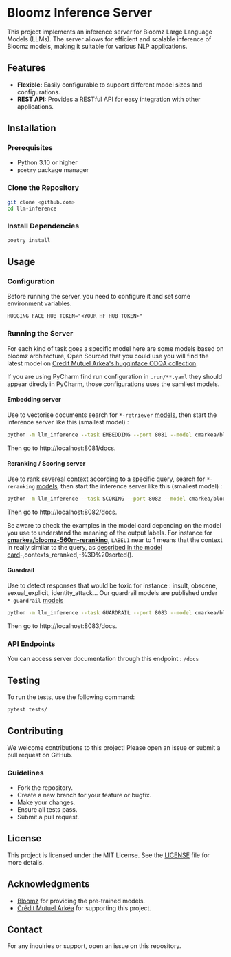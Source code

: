 # Bloomz Inference Server

This project implements an inference server for Bloomz Large Language Models (LLMs). The server allows for efficient and scalable inference of Bloomz models, making it suitable for various NLP applications.

## Features

- **Flexible:** Easily configurable to support different model sizes and configurations.
- **REST API:** Provides a RESTful API for easy integration with other applications.

## Installation

### Prerequisites

- Python 3.10 or higher
- `poetry` package manager

### Clone the Repository

```bash
git clone <github.com>
cd llm-inference
```

### Install Dependencies

```bash
poetry install
```

## Usage

### Configuration

Before running the server, you need to configure it and set some environment variables.

```shell
HUGGING_FACE_HUB_TOKEN="<YOUR HF HUB TOKEN>"
```

### Running the Server

For each kind of task goes a specific model here are some models based on bloomz architecture, Open Sourced that you
could use you will find the latest model on [Credit Mutuel Arkea's hugginface ODQA collection](https://huggingface.co/collections/cmarkea/odqa-65f56ecd2b3e8e993a9982d6).

If you are using PyCharm find run configuration in `.run/**.yaml` they should appear direcly in PyCharm, those configurations uses the samllest models.

#### Embedding server
Use to vectorise documents search for `*-retriever` [models](https://huggingface.co/collections/cmarkea/odqa-65f56ecd2b3e8e993a9982d6), then start the inference server like this (smallest model) :
```bash
python -m llm_inference --task EMBEDDING --port 8081 --model cmarkea/bloomz-560m-retriever-v2
```

Then go to http://localhost:8081/docs.

#### Reranking / Scoring server
Use to rank severeal context according to a specific query, search for `*-reranking` [models](https://huggingface.co/collections/cmarkea/odqa-65f56ecd2b3e8e993a9982d6), then start the inference server like this (smallest model) :
```bash
python -m llm_inference --task SCORING --port 8082 --model cmarkea/bloomz-560m-reranking
```

Then go to http://localhost:8082/docs.

Be aware to check the examples in the model card depending on the model you use to understand the meaning of the output labels.
For instance for [**cmarkea/bloomz-560m-reranking**](https://huggingface.co/cmarkea/bloomz-560m-reranking), `LABEL1`
near to 1 means that the context in really similar to the query, as [described in the model card](https://huggingface.co/cmarkea/bloomz-560m-reranking#:~:text=context%20in%20contexts%0A%20%20%20%20%5D%0A)-,contexts_reranked,-%3D%20sorted().

#### Guardrail

Use to detect responses that would be toxic for instance : insult, obscene, sexual_explicit, identity_attack...
Our guardrail models are published under  `*-guardrail` [models](https://huggingface.co/collections/cmarkea/odqa-65f56ecd2b3e8e993a9982d6)

```bash
python -m llm_inference --task GUARDRAIL --port 8083 --model cmarkea/bloomz-560m-guardrail
```
Then go to http://localhost:8083/docs.

### API Endpoints

You can access server documentation through this endpoint : `/docs`

## Testing

To run the tests, use the following command:

```bash
pytest tests/
```

## Contributing

We welcome contributions to this project! Please open an issue or submit a pull request on GitHub.

### Guidelines

- Fork the repository.
- Create a new branch for your feature or bugfix.
- Make your changes.
- Ensure all tests pass.
- Submit a pull request.

## License

This project is licensed under the MIT License. See the [LICENSE](LICENSE) file for more details.

## Acknowledgments

- [Bloomz](https://bloomz.ai) for providing the pre-trained models.
- [Crédit Mutuel Arkéa](https://www.cm-arkea.com/) for supporting this project.

## Contact

For any inquiries or support, open an issue on this repository.
